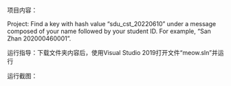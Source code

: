 项目内容：

Project: Find a key with hash value “sdu_cst_20220610” under a message composed of your name followed by your student ID. For example, “San Zhan 202000460001”.

运行指导：下载文件夹内容后，使用Visual Studio 2019打开文件“meow.sln”并运行

运行截图：
